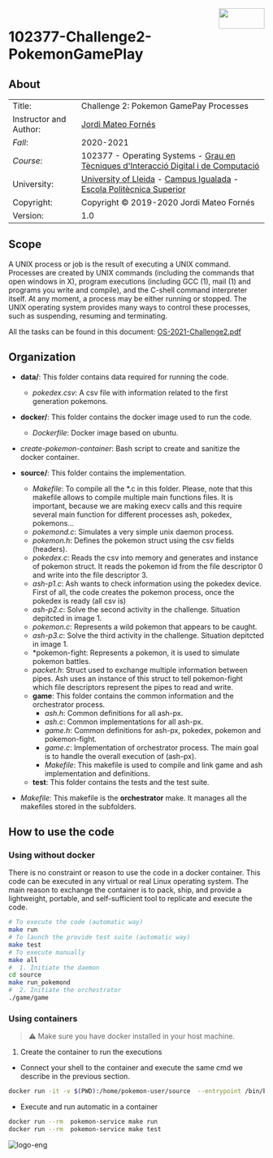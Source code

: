 
<img align="right" width="90" height="40" src="https://user-images.githubusercontent.com/61190134/103407124-a0fe6380-4b5d-11eb-9692-a7a372f816a2.png">

# 102377-Challenge2-PokemonGamePlay

## About ##

|            |                                              |  
| ---------- | -------------------------                    |  
| Title:     | Challenge 2: Pokemon GamePay Processes       |  
| Instructor and Author:| [Jordi Mateo Fornés](http:jordimateofornes.com)                           |  
| *Fall*:      | 2020-2021                                   |  
| *Course*:    |    102377 - Operating Systems - [Grau en Tècniques d'Interacció Digital i de Computació](http://www.grauinteraccioicomputacio.udl.cat/ca/index.html) |
| University:     | [University of Lleida](http://www.udl.cat/ca/) - [Campus Igualada](http://www.campusigualada.udl.cat/ca/) - [Escola Politècnica Superior](http://www.eps.udl.cat/ca/)       |  
| Copyright: | Copyright © 2019-2020 Jordi Mateo Fornés     |  
| Version:   | 1.0

## Scope

A UNIX process or job is the result of executing a UNIX command. Processes are created by UNIX commands (including the commands that open windows in X), program executions (including GCC (1), mail
(1) and programs you write and compile), and the C-shell command interpreter itself. At any moment,
a process may be either running or stopped. The UNIX operating system provides many ways to control
these processes, such as suspending, resuming and terminating.

All the tasks can be found in this document: [OS-2021-Challenge2.pdf](https://github.com/JordiMateoUdL/102377-Challenge2-PokemonGamePlay/files/5757129/OS-2021-Challenge2.pdf)

## Organization

- **data/**: This folder contains data required for running the code.
  - *pokedex.csv*: A csv file with information related to the first generation pokemons.
  
- **docker/**: This folder contains the docker image used to run the code.
  - *Dockerfile*: Docker image based on ubuntu.
- *create-pokemon-container*: Bash script to create and sanitize the docker container.

- **source/**: This folder contains the implementation.
  - *Makefile*: To compile all the *.c in this folder. Please, note that this makefile allows to compile multiple main functions files. It is important, because we are making execv calls and this require several main function for different processes ash, pokedex, pokemons...
  - *pokemond.c*: Simulates a very simple unix daemon process.
  - *pokemon.h*: Defines the pokemon struct using the csv fields (headers).
  - *pokedex.c*: Reads the csv into memory and generates and instance of pokemon struct. It reads the pokemon id from the file descriptor 0 and write into the file descriptor 3.
  - *ash-p1.c*: Ash wants to check information using the pokedex device. First of all, the code creates the pokemon process, once the pokedex is ready (all csv is)
  - *ash-p2.c*: Solve the second activity in the challenge. Situation depitcted in image 1.
  - *pokemon.c*: Represents a wild pokemon that appears to be caught.
  - *ash-p3.c*: Solve the third activity in the challenge. Situation depitcted in image 1.
  - *pokemon-fight: Represents a pokemon, it is used to simulate pokemon battles.
  - *packet.h*: Struct used to exchange multiple information between pipes. Ash uses an instance of this struct to tell pokemon-fight which file descriptors represent the pipes to read and write.
  - **game**:  This folder contains the common information and the orchestrator process.
    - *ash.h*: Common definitions for all ash-px.
    - *ash.c*: Common implementations for all ash-px.
    - *game.h*: Common definitions for ash-px, pokedex, pokemon and pokemon-fight.
    - *game.c*: Implementation of orchestrator process. The main goal is to handle the overall execution of (ash-px).
    - *Makefile*: This makefile is used to compile and link game and ash implementation and definitions.
  - **test**: This folder contains the tests and the test suite.
- *Makefile*: This makefile is the **orchestrator** make. It manages all the makefiles stored in the subfolders.
  

## How to use the code 

### Using without docker

There is no constraint or reason to use the code in a docker container. This code can be executed in any virtual or real Linux operating system. The main reason to exchange the container is to pack, ship, and provide a lightweight, portable, and self-sufficient tool to replicate and execute the code.

```bash
# To execute the code (automatic way)
make run
# To launch the provide test suite (automatic way)
make test
# To execute manually
make all
#  1. Initiate the daemon
cd source
make run_pokemond
#  2. Initiate the orchestrator
./game/game
```

### Using containers

> :warning: Make sure you have docker installed in your host machine.

1. Create the container to run the executions

- Connect your shell to the container and execute the same cmd we describe in the previous section.
   
```bash
docker run -it -v $(PWD):/home/pokemon-user/source  --entrypoint /bin/bash pokemon-service
```

- Execute and run automatic in a container
  
```bash
docker run --rm  pokemon-service make run
docker run --rm  pokemon-service make test
```

![logo-eng](https://user-images.githubusercontent.com/61190134/103407749-0eab8f00-4b60-11eb-8b96-c26a90b7cdc6.png)